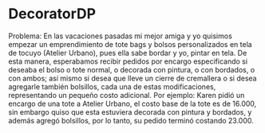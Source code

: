# DecoratorDP
Problema: En las vacaciones pasadas mi mejor amiga y yo quisimos empezar un emprendimiento de tote bags y bolsos personalizados en tela de tocuyo (Atelier Urbano), pues ella sabe bordar y yo, pintar en tela. De esta manera, esperabamos recibir pedidos por encargo especificando si deseaba el bolso o tote normal, o decorada con pintura, o con bordados, o con ambos; así mismo si desea que lleve un cierre de cremallera o si desea agregarle también bolsillos, cada una de estas modificaciones, representando un pequeño costo adicional.
Por ejemplo: Karen pidió un encargo de una tote a Atelier Urbano, el costo base de la tote es de 16.000, sin embargo quiso que esta estuviera decorada con pintura y bordados, y además agregó bolsillos, por lo tanto, su pedido terminó costando 23.000.
